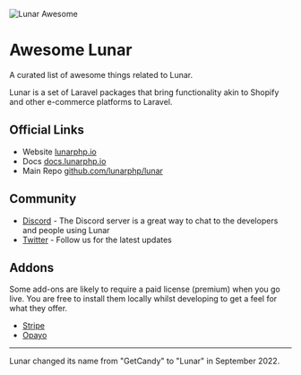 ![Lunar Awesome](https://user-images.githubusercontent.com/50486078/182150166-434e48ae-c08e-4334-b6d7-bdbc28930496.svg)

# Awesome Lunar

A curated list of awesome things related to Lunar.

Lunar is a set of Laravel packages that bring functionality akin to Shopify and
other e-commerce platforms to Laravel.

## Official Links

- Website [lunarphp.io](https://Lunar.io)
- Docs [docs.lunarphp.io](https://docs.Lunar.io)
- Main Repo [github.com/lunarphp/lunar](https://github.com/lunarphp/lunar)

## Community

- [Discord](https://discord.gg/v6qVWaf) - The Discord server is a great way to
  chat to the developers and people using Lunar
- [Twitter](https://twitter.com/Lunar) - Follow us for the latest updates

## Addons

Some add-ons are likely to require a paid license (premium) when you go live.
You are free to install them locally whilst developing to get a feel for what
they offer.

- [Stripe](https://github.com/lunarphp/stripe)
- [Opayo](https://github.com/lunarphp/opayo)

---

Lunar changed its name from "GetCandy" to "Lunar" in September 2022.
